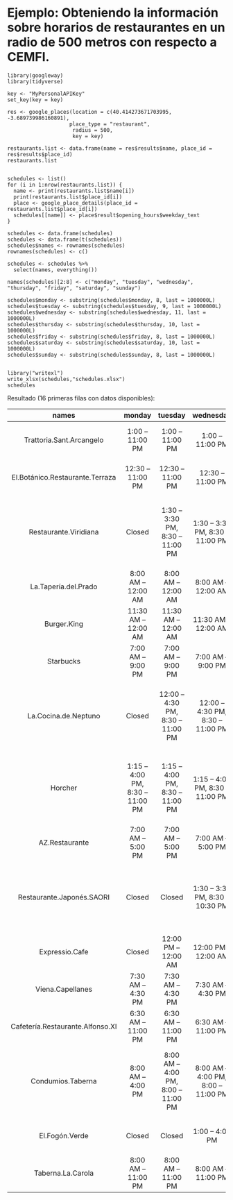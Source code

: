 # Ejemplo: Obteniendo la información sobre horarios de restaurantes en un radio de 500 metros con respecto a CEMFI.

```
library(googleway)
library(tidyverse)

key <- "MyPersonalAPIKey"
set_key(key = key)

res <- google_places(location = c(40.414273671703995, -3.689739986160891),
                    place_type = "restaurant",
                     radius = 500,
                     key = key)

restaurants.list <- data.frame(name = res$results$name, place_id = res$results$place_id)
restaurants.list


schedules <- list()
for (i in 1:nrow(restaurants.list)) {
  name <- print(restaurants.list$name[i])
  print(restaurants.list$place_id[i])
  place <- google_place_details(place_id = restaurants.list$place_id[i])
  schedules[[name]] <- place$result$opening_hours$weekday_text
}

schedules <- data.frame(schedules)
schedules <- data.frame(t(schedules))
schedules$names <- rownames(schedules)
rownames(schedules) <- c()

schedules <- schedules %>%
  select(names, everything())

names(schedules)[2:8] <- c("monday", "tuesday", "wednesday", "thursday", "friday", "saturday", "sunday")

schedules$monday <- substring(schedules$monday, 8, last = 1000000L)
schedules$tuesday <- substring(schedules$tuesday, 9, last = 1000000L)
schedules$wednesday <- substring(schedules$wednesday, 11, last = 1000000L)
schedules$thursday <- substring(schedules$thursday, 10, last = 1000000L)
schedules$friday <- substring(schedules$friday, 8, last = 1000000L)
schedules$saturday <- substring(schedules$saturday, 10, last = 1000000L)
schedules$sunday <- substring(schedules$sunday, 8, last = 1000000L)


library("writexl")
write_xlsx(schedules,"schedules.xlsx")
schedules
```

Resultado (16 primeras filas con datos disponibles):

| names | monday | tuesday | wednesday | thursday | friday | saturday | sunday |
|:-:|:-:|:-:|:-:|:-:|:-:|:-:|:-:|
| Trattoria.Sant.Arcangelo |  1:00 – 11:00 PM |  1:00 – 11:00 PM |  1:00 – 11:00 PM |  1:00 – 11:00 PM |  1:00 – 11:00 PM |  1:00 – 11:00 PM |  1:00 – 11:00 PM |
| El.Botánico.Restaurante.Terraza |  12:30 – 11:00 PM |  12:30 – 11:00 PM |  12:30 – 11:00 PM |  12:30 – 11:00 PM |  12:30 – 11:00 PM |  12:30 – 11:00 PM |  12:30 – 11:00 PM |
| Restaurante.Viridiana |  Closed |  1:30 – 3:30 PM, 8:30 – 11:00 PM |  1:30 – 3:30 PM, 8:30 – 11:00 PM |  1:30 – 3:30 PM, 8:30 – 11:00 PM |  1:30 – 3:30 PM, 8:30 – 11:00 PM |  1:30 – 3:30 PM, 8:30 – 11:00 PM |  1:30 – 3:30 PM |
| La.Tapería.del.Prado |  8:00 AM – 12:00 AM |  8:00 AM – 12:00 AM |  8:00 AM – 12:00 AM |  8:00 AM – 12:00 AM |  8:00 AM – 12:00 AM |  10:00 AM – 12:30 AM |  10:00 AM – 12:30 AM |
| Burger.King |  11:30 AM – 12:00 AM |  11:30 AM – 12:00 AM |  11:30 AM – 12:00 AM |  11:30 AM – 12:00 AM |  11:30 AM – 1:30 AM |  11:30 AM – 1:30 AM |  11:30 AM – 12:00 AM |
| Starbucks |  7:00 AM – 9:00 PM |  7:00 AM – 9:00 PM |  7:00 AM – 9:00 PM |  7:00 AM – 9:00 PM |  7:00 AM – 9:00 PM |  7:00 AM – 9:00 PM |  7:00 AM – 9:00 PM |
| La.Cocina.de.Neptuno |  Closed |  12:00 – 4:30 PM, 8:30 – 11:00 PM |  12:00 – 4:30 PM, 8:30 – 11:00 PM |  12:00 – 4:30 PM, 8:30 – 11:00 PM |  12:00 – 4:30 PM, 8:30 – 11:00 PM |  12:00 – 4:30 PM, 8:30 – 11:00 PM |  12:00 – 4:30 PM, 8:30 – 11:00 PM |
| Horcher |  1:15 – 4:00 PM, 8:30 – 11:00 PM |  1:15 – 4:00 PM, 8:30 – 11:00 PM |  1:15 – 4:00 PM, 8:30 – 11:00 PM |  1:15 – 4:00 PM, 8:30 – 11:00 PM |  1:15 – 4:00 PM, 8:30 – 11:00 PM |  8:30 – 11:00 PM |  Closed |
| AZ.Restaurante |  7:00 AM – 5:00 PM |  7:00 AM – 5:00 PM |  7:00 AM – 5:00 PM |  7:00 AM – 5:00 PM |  7:00 AM – 5:00 PM |  Closed |  Closed |
| Restaurante.Japonés.SAORI |  Closed |  Closed |  1:30 – 3:30 PM, 8:30 – 10:30 PM |  1:30 – 3:30 PM, 8:30 – 10:30 PM |  1:30 – 3:30 PM, 8:30 – 10:30 PM |  1:30 – 3:30 PM, 8:30 – 10:30 PM |  1:30 – 3:30 PM, 8:30 – 10:30 PM |
| Expressio.Cafe |  Closed |  12:00 PM – 12:00 AM |  12:00 PM – 12:00 AM |  12:00 PM – 12:00 AM |  1:00 PM – 12:00 AM |  12:00 PM – 12:00 AM |  12:00 PM – 12:00 AM |
| Viena.Capellanes |  7:30 AM – 4:30 PM |  7:30 AM – 4:30 PM |  7:30 AM – 4:30 PM |  7:30 AM – 4:30 PM |  7:30 AM – 4:30 PM |  Closed |  Closed |
| Cafetería.Restaurante.Alfonso.XI |  6:30 AM – 11:00 PM |  6:30 AM – 11:00 PM |  6:30 AM – 11:00 PM |  6:30 AM – 11:00 PM |  6:30 AM – 11:00 PM |  10:00 AM – 5:00 PM |  Closed |
| Condumios.Taberna |  8:00 AM – 4:00 PM |  8:00 AM – 4:00 PM, 8:00 – 11:00 PM |  8:00 AM – 4:00 PM, 8:00 – 11:00 PM |  8:00 AM – 4:00 PM, 8:00 – 11:00 PM |  8:00 AM – 4:00 PM, 8:00 – 11:00 PM |  1:00 – 4:00 PM, 8:00 – 11:00 PM |  Closed |
| El.Fogón.Verde |  Closed |  Closed |  1:00 – 4:00 PM |  1:00 – 4:00 PM |  1:00 – 4:00 PM |  1:00 – 4:00 PM |  1:00 – 4:00 PM |
| Taberna.La.Carola |  8:00 AM – 11:00 PM |  8:00 AM – 11:00 PM |  8:00 AM – 11:00 PM |  8:00 AM – 11:00 PM |  8:00 AM – 11:00 PM |  8:00 AM – 11:00 PM |  8:00 AM – 11:00 PM |
